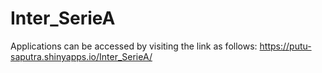 # Inter_SerieA

Applications can be accessed by visiting the link as follows:
https://putu-saputra.shinyapps.io/Inter_SerieA/
